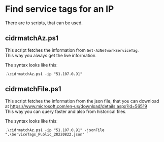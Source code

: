 # Find service tags for an IP

There are to scripts, that can be used.

## cidrmatchAz.ps1

This script fetches the information from ``Get-AzNetworkServiceTag``. \
This way you always get the live information.

The syntax looks like this:
```pwsh
.\cidrmatchAz.ps1 -ip "51.107.0.91"
```

## cidrmatchFile.ps1

This script fetches the information from the json file, that you can download at https://www.microsoft.com/en-us/download/details.aspx?id=56519 \
This way you can query faster and also from historical files.

The syntax looks like this:
```pwsh
.\cidrmatchAz.ps1 -ip "51.107.0.91" -jsonFile ".\ServiceTags_Public_20220822.json"
```
